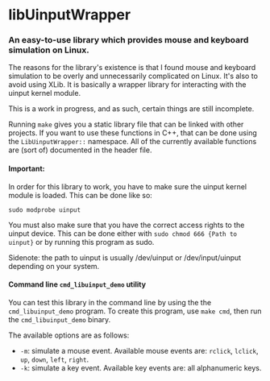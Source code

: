 # libUinputWrapper

### An easy-to-use library which provides mouse and keyboard simulation on Linux.

The reasons for the library's existence is that I found mouse and keyboard simulation to be overly and unnecessarily complicated on Linux. It's also to avoid using XLib. It is basically a wrapper library for interacting with the uinput kernel module.

This is a work in progress, and as such, certain things are still incomplete.

Running `make` gives you a static library file that can be linked with other projects.
If you want to use these functions in C++, that can be done using the `LibUinputWrapper::` namespace.
All of the currently available functions are (sort of) documented in the header file.

#### Important:
In order for this library to work, you have to make sure the uinput kernel module is loaded. This can be done like so:

`sudo modprobe uinput`

You must also make sure that you have the correct access rights to the uinput device. This can be done either with `sudo chmod 666 {Path to uinput}` or by running this program as sudo.

Sidenote: the path to uinput is usually /dev/uinput or /dev/input/uinput depending on your system.

#### Command line `cmd_libuinput_demo` utility
You can test this library in the command line by using the the `cmd_libuinput_demo` program.
To create this program, use `make cmd`, then run the `cmd_libuinput_demo` binary.

The available options are as follows:
- `-m`: simulate a mouse event. Available mouse events are: `rclick`, `lclick`, `up`, `down`, `left`, `right`.
- `-k`: simulate a key event. Available key events are: all alphanumeric keys.
